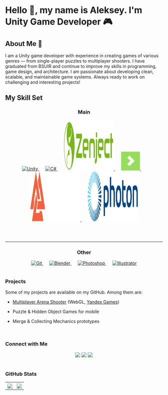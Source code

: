 # Hello 👋, my name is Aleksey. I'm Unity Game Developer 🎮

## About Me 🤠

I am a Unity game developer with experience in creating games of various genres — from single-player puzzles to multiplayer shooters.
I have graduated from BSUIR and continue to improve my skills in programming, game design, and architecture.
I am passionate about developing clean, scalable, and maintainable game systems. Always ready to work on challenging and interesting projects!
<br/>  

## My Skill Set  

<div align="center">

### Main
<a href="https://unity.com/" target="_blank">
  <img src="https://profilinator.rishav.dev/skills-assets/unity.png" alt="Unity" width="60" height="60" />
</a>&nbsp;&nbsp;&nbsp;&nbsp;
<a href="https://docs.microsoft.com/en-us/dotnet/csharp/" target="_blank">
  <img src="https://profilinator.rishav.dev/skills-assets/csharp-original.svg" alt="C#" width="60" height="60" />
</a>&nbsp;&nbsp;&nbsp;&nbsp;
<a href="https://github.com/Mathijs-Bakker/Extenject" target="_blank">
  <img src="https://github.com/LeshaTola/leshatola/raw/main/assets/Icons/Zenject.png" alt="Zenject" width="160" height="160"/>
</a>&nbsp;&nbsp;&nbsp;&nbsp;
<a href="https://dotween.demigiant.com/" target="_blank">
  <img src="https://github.com/LeshaTola/leshatola/raw/main/assets/Icons/Dotween.png" alt="DoTween" width="60" height="60"/>
</a>&nbsp;&nbsp;&nbsp;&nbsp;
<a href="https://odininspector.com/" target="_blank">
  <img src="https://github.com/LeshaTola/leshatola/raw/main/assets/Icons/Odin.png" alt="Odin" width="160" height="160"/>
</a>&nbsp;&nbsp;&nbsp;&nbsp;
<a href="https://www.photonengine.com/pun" target="_blank">
  <img src="https://github.com/LeshaTola/leshatola/raw/main/assets/Icons/Photon%20Engine.png" alt="Photon Pun 2" width="160" height="160"/>
</a>

<br/><br/>

---

### Other
<a href="https://github.com/" target="_blank">
  <img src="https://profilinator.rishav.dev/skills-assets/git-scm-icon.svg" alt="Git" width="60" height="60" />
</a>&nbsp;&nbsp;&nbsp;&nbsp;
<a href="https://www.blender.org/" target="_blank">
  <img src="https://profilinator.rishav.dev/skills-assets/blender_community_badge_white.svg" alt="Blender" width="60" height="60" />
</a>&nbsp;&nbsp;&nbsp;&nbsp;
<a href="https://www.adobe.com/in/products/photoshop.html" target="_blank">
  <img src="https://profilinator.rishav.dev/skills-assets/photoshop-plain.svg" alt="Photoshop" width="60" height="60" />
</a>&nbsp;&nbsp;&nbsp;&nbsp;
<a href="https://www.adobe.com/in/products/illustrator.html" target="_blank">
  <img src="https://profilinator.rishav.dev/skills-assets/adobe_illustrator-icon.svg" alt="Illustrator" width="60" height="60" />
</a>

</div>

<br/>  


### Projects

Some of my projects are available on my GitHub. Among them are:

* [Multiplayer Arena Shooter](https://github.com/LeshaTola/MultiplayerShooter) (WebGL, [Yandex Games](https://yandex.ru/games/app/409413?lang=ru))

* Puzzle & Hidden Object Games for mobile

* Merge & Collecting Mechanics prototypes

<br/>

### Connect with Me
<div align="center"> <a href="https://linkedin.com/in/алексей-тола-745176256/?locale=en_US" target="_blank"><img src=https://img.shields.io/badge/linkedin-%231E77B5.svg?&style=for-the-badge&logo=linkedin&logoColor=white /></a> <a href="https://github.com/LeshaTola" target="_blank"><img src=https://img.shields.io/badge/github-%2324292e.svg?&style=for-the-badge&logo=github&logoColor=white /></a> <a href="https://t.me/Lesha14447" target="_blank"><img src=https://img.shields.io/badge/Telegram-2CA5E0?style=for-the-badge&logo=telegram&logoColor=white /></a> </div> <br/>

### GitHub Stats
<div align="center"> <table> <td> <div align="center"><img src="http://github-profile-summary-cards.vercel.app/api/cards/stats?username=LeshaTola&theme=calm" align="center" /></div> </td> <td> <div align="center"><img src="http://github-profile-summary-cards.vercel.app/api/cards/repos-per-language?username=LeshaTola&theme=calm" align="center" /></div> </td> </table> </div>
